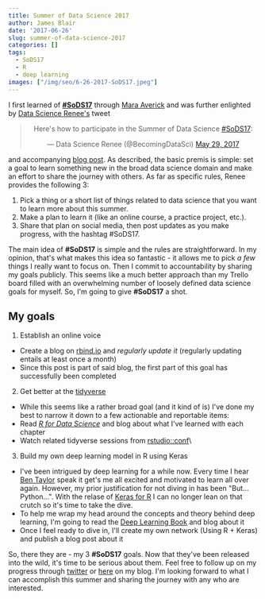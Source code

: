 ```yaml
---
title: Summer of Data Science 2017
author: James Blair
date: '2017-06-26'
slug: summer-of-data-science-2017
categories: []
tags:
  - SoDS17
  - R
  - deep learning
images: ["/img/seo/6-26-2017-SoDS17.jpeg"]
---
```


I first learned of [**#SoDS17**](https://twitter.com/search?q=%23SoDS17&src=tyah) through [Mara Averick](https://twitter.com/dataandme) and was further enlighted by [Data Science Renee's](https://twitter.com/BecomingDataSci) tweet

<blockquote class="twitter-tweet" data-lang="en" align="center"><p lang="en" dir="ltr">Here&#39;s how to participate in the Summer of Data Science <a href="https://twitter.com/hashtag/SoDS17?src=hash">#SoDS17</a>:</p>&mdash; Data Science Renee (@BecomingDataSci) <a href="https://twitter.com/BecomingDataSci/status/869240476892835840">May 29, 2017</a></blockquote>
<script async src="//platform.twitter.com/widgets.js" charset="utf-8"></script>

and accompanying [blog post](https://www.becomingadatascientist.com/2017/05/29/summer-of-data-science-2017/). As described, the basic premis is simple: set a goal to learn something new in the broad data science domain and make an effort to share the journey with others. As far as specific rules, Renee provides the following 3:

1. Pick a thing or a short list of things related to data science that you want to learn more about this summer.
2. Make a plan to learn it (like an online course, a practice project, etc.).
3. Share that plan on social media, then post updates as you make progress, with the hashtag #SoDS17.

The main idea of **#SoDS17** is simple and the rules are straightforward. In my opinion, that's what makes this idea so fantastic - it allows me to pick *a few* things I really want to focus on. Then I commit to accountability by sharing my goals publicly. This seems like a much better approach than my Trello board filled with an overwhelming number of loosely defined data science goals for myself. So, I'm going to give **#SoDS17** a shot.

## My goals
1. Establish an online voice
  - Create a blog on [rbind.io](https://support.rbind.io/about/) and *regularly update it* (regularly updating entails at least once a month)
  - Since this post is part of said blog, the first part of this goal has successfully been completed
2. Get better at the [tidyverse](http://tidyverse.org/)
  - While this seems like a rather broad goal (and it kind of is) I've done my best to narrow it down to a few actionable and reportable items:
  - Read [*R for Data Science*](http://r4ds.had.co.nz) and blog about what I've learned with each chapter
  - Watch related tidyverse sessions from [rstudio::conf](https://www.rstudio.com/conference/)\
3. Build my own deep learning model in R using Keras
  - I've been intrigued by deep learning for a while now. Every time I hear [Ben Taylor](https://twitter.com/bentaylordata) speak it get's me all excited and motivated to learn all over again. However, my prior justification for not diving in has been "But... Python...". With the relase of [Keras for R](https://rstudio.github.io/keras/) I can no longer lean on that crutch so it's time to take the dive.
  - To help me wrap my head around the concepts and theory behind deep learning, I'm going to read the [Deep Learning Book](http://www.deeplearningbook.org/) and blog about it
  - Once I feel ready to dive in, I'll create my own network (Using R + Keras) and publish a blog post about it
  


So, there they are - my 3 **#SoDS17** goals. Now that they've been released into the wild, it's time to be serious about them. Feel free to follow up on my progress through [twitter](https://twitter.com/Blair09M) or [here](https://batteriesnotincluded.rbind.io/) on my blog. I'm looking forward to what I can accomplish this summer and sharing the journey with any who are interested.
   
